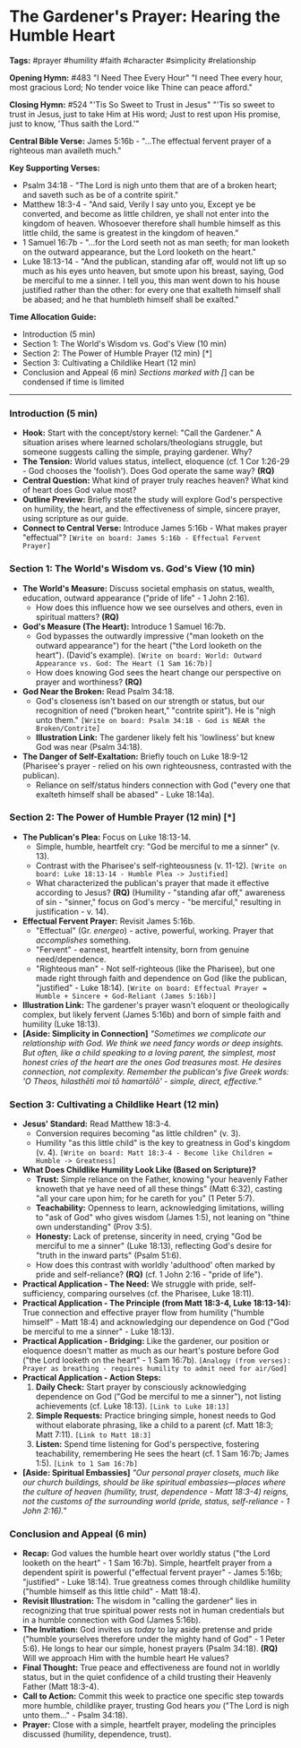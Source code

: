 # The Gardener's Prayer: Hearing the Humble Heart

**Tags:** #prayer #humility #faith #character #simplicity #relationship

**Opening Hymn:** #483 "I Need Thee Every Hour" "I need Thee every hour, most
gracious Lord; No tender voice like Thine can peace afford."

**Closing Hymn:** #524 "'Tis So Sweet to Trust in Jesus" "'Tis so sweet to trust
in Jesus, just to take Him at His word; Just to rest upon His promise, just to
know, 'Thus saith the Lord.'"

**Central Bible Verse:** James 5:16b - "...The effectual fervent prayer of a
righteous man availeth much."

**Key Supporting Verses:**

- Psalm 34:18 - "The Lord is nigh unto them that are of a broken heart; and
  saveth such as be of a contrite spirit."
- Matthew 18:3-4 - "And said, Verily I say unto you, Except ye be converted, and
  become as little children, ye shall not enter into the kingdom of heaven.
  Whosoever therefore shall humble himself as this little child, the same is
  greatest in the kingdom of heaven."
- 1 Samuel 16:7b - "...for the Lord seeth not as man seeth; for man looketh on
  the outward appearance, but the Lord looketh on the heart."
- Luke 18:13-14 - "And the publican, standing afar off, would not lift up so
  much as his eyes unto heaven, but smote upon his breast, saying, God be
  merciful to me a sinner. I tell you, this man went down to his house justified
  rather than the other: for every one that exalteth himself shall be abased;
  and he that humbleth himself shall be exalted."

**Time Allocation Guide:**

- Introduction (5 min)
- Section 1: The World's Wisdom vs. God's View (10 min)
- Section 2: The Power of Humble Prayer (12 min) [*]
- Section 3: Cultivating a Childlike Heart (12 min)
- Conclusion and Appeal (6 min) _Sections marked with [_] can be condensed if
  time is limited

---

### Introduction (5 min)

- **Hook:** Start with the concept/story kernel: "Call the Gardener." A
  situation arises where learned scholars/theologians struggle, but someone
  suggests calling the simple, praying gardener. Why?
- **The Tension:** World values status, intellect, eloquence (cf. 1 Cor
  1:26-29 - God chooses the 'foolish'). Does God operate the same way? **(RQ)**
- **Central Question:** What kind of prayer truly reaches heaven? What kind of
  heart does God value most?
- **Outline Preview:** Briefly state the study will explore God's perspective on
  humility, the heart, and the effectiveness of simple, sincere prayer, using
  scripture as our guide.
- **Connect to Central Verse:** Introduce James 5:16b - What makes prayer
  "effectual"? `[Write on board: James 5:16b - Effectual Fervent Prayer]`

### Section 1: The World's Wisdom vs. God's View (10 min)

- **The World's Measure:** Discuss societal emphasis on status, wealth,
  education, outward appearance ("pride of life" - 1 John 2:16).
  - How does this influence how we see ourselves and others, even in spiritual
    matters? **(RQ)**
- **God's Measure (The Heart):** Introduce 1 Samuel 16:7b.
  - God bypasses the outwardly impressive ("man looketh on the outward
    appearance") for the heart ("the Lord looketh on the heart"). (David's
    example).
    `[Write on board: World: Outward Appearance vs. God: The Heart (1 Sam 16:7b)]`
  - How does knowing God sees the heart change our perspective on prayer and
    worthiness? **(RQ)**
- **God Near the Broken:** Read Psalm 34:18.
  - God's closeness isn't based on our strength or status, but our recognition
    of need ("broken heart," "contrite spirit"). He is "nigh unto them."
    `[Write on board: Psalm 34:18 - God is NEAR the Broken/Contrite]`
  - **Illustration Link:** The gardener likely felt his 'lowliness' but knew God
    was near (Psalm 34:18).
- **The Danger of Self-Exaltation:** Briefly touch on Luke 18:9-12 (Pharisee's
  prayer - relied on his own righteousness, contrasted with the publican).
  - Reliance on self/status hinders connection with God ("every one that
    exalteth himself shall be abased" - Luke 18:14a).

### Section 2: The Power of Humble Prayer (12 min) [*]

- **The Publican's Plea:** Focus on Luke 18:13-14.
  - Simple, humble, heartfelt cry: "God be merciful to me a sinner" (v. 13).
  - Contrast with the Pharisee's self-righteousness (v. 11-12).
    `[Write on board: Luke 18:13-14 - Humble Plea -> Justified]`
  - What characterized the publican's prayer that made it effective according to
    Jesus? **(RQ)** (Humility - "standing afar off," awareness of sin -
    "sinner," focus on God's mercy - "be merciful," resulting in justification -
    v. 14).
- **Effectual Fervent Prayer:** Revisit James 5:16b.
  - "Effectual" (Gr. _energeo_) - active, powerful, working. Prayer that
    _accomplishes_ something.
  - "Fervent" - earnest, heartfelt intensity, born from genuine need/dependence.
  - "Righteous man" - Not self-righteous (like the Pharisee), but one made right
    through faith and dependence on God (like the publican, "justified" - Luke
    18:14).
    `[Write on board: Effectual Prayer = Humble + Sincere + God-Reliant (James 5:16b)]`
- **Illustration Link:** The gardener's prayer wasn't eloquent or theologically
  complex, but likely fervent (James 5:16b) and born of simple faith and
  humility (Luke 18:13).
- **[Aside: Simplicity in Connection]** _"Sometimes we complicate our
  relationship with God. We think we need fancy words or deep insights. But
  often, like a child speaking to a loving parent, the simplest, most honest
  cries of the heart are the ones God treasures most. He desires connection, not
  complexity. Remember the publican's five Greek words: 'O Theos, hilasthēti moi
  tō hamartōlō' - simple, direct, effective."_

### Section 3: Cultivating a Childlike Heart (12 min)

- **Jesus' Standard:** Read Matthew 18:3-4.
  - Conversion requires becoming "as little children" (v. 3).
  - Humility "as this little child" is the key to greatness in God's kingdom (v.
    4).
    `[Write on board: Matt 18:3-4 - Become like Children = Humble -> Greatness]`
- **What Does Childlike Humility Look Like (Based on Scripture)?**
  - **Trust:** Simple reliance on the Father, knowing "your heavenly Father
    knoweth that ye have need of all these things" (Matt 6:32), casting "all
    your care upon him; for he careth for you" (1 Peter 5:7).
  - **Teachability:** Openness to learn, acknowledging limitations, willing to
    "ask of God" who gives wisdom (James 1:5), not leaning on "thine own
    understanding" (Prov 3:5).
  - **Honesty:** Lack of pretense, sincerity in need, crying "God be merciful to
    me a sinner" (Luke 18:13), reflecting God's desire for "truth in the inward
    parts" (Psalm 51:6).
  - How does this contrast with worldly 'adulthood' often marked by pride and
    self-reliance? **(RQ)** (cf. 1 John 2:16 - "pride of life").
- **Practical Application - The Need:** We struggle with pride,
  self-sufficiency, comparing ourselves (cf. the Pharisee, Luke 18:11).
- **Practical Application - The Principle (from Matt 18:3-4, Luke 18:13-14):**
  True connection and effective prayer flow from humility ("humble himself" -
  Matt 18:4) and acknowledging our dependence on God ("God be merciful to me a
  sinner" - Luke 18:13).
- **Practical Application - Bridging:** Like the gardener, our position or
  eloquence doesn't matter as much as our heart's posture before God ("the Lord
  looketh on the heart" - 1 Sam 16:7b).
  `[Analogy (from verses): Prayer as breathing - requires humility to admit need for air/God]`
- **Practical Application - Action Steps:**
  1.  **Daily Check:** Start prayer by consciously acknowledging dependence on
      God ("God be merciful to me a sinner"), not listing achievements (cf. Luke
      18:13). `[Link to Luke 18:13]`
  2.  **Simple Requests:** Practice bringing simple, honest needs to God without
      elaborate phrasing, like a child to a parent (cf. Matt 18:3; Matt 7:11).
      `[Link to Matt 18:3]`
  3.  **Listen:** Spend time listening for God's perspective, fostering
      teachability, remembering He sees the heart (cf. 1 Sam 16:7b; James 1:5).
      `[Link to 1 Sam 16:7b]`
- **[Aside: Spiritual Embassies]** _"Our personal prayer closets, much like our
  church buildings, should be like spiritual embassies—places where the culture
  of heaven (humility, trust, dependence - Matt 18:3-4) reigns, not the customs
  of the surrounding world (pride, status, self-reliance - 1 John 2:16)."_

### Conclusion and Appeal (6 min)

- **Recap:** God values the humble heart over worldly status ("the Lord looketh
  on the heart" - 1 Sam 16:7b). Simple, heartfelt prayer from a dependent spirit
  is powerful ("effectual fervent prayer" - James 5:16b; "justified" - Luke
  18:14). True greatness comes through childlike humility ("humble himself as
  this little child" - Matt 18:4).
- **Revisit Illustration:** The wisdom in "calling the gardener" lies in
  recognizing that true spiritual power rests not in human credentials but in a
  humble connection with God (James 5:16b).
- **The Invitation:** God invites us _today_ to lay aside pretense and pride
  ("humble yourselves therefore under the mighty hand of God" - 1 Peter 5:6). He
  longs to hear our simple, honest prayers (Psalm 34:18). **(RQ)** Will we
  approach Him with the humble heart He values?
- **Final Thought:** True peace and effectiveness are found not in worldly
  status, but in the quiet confidence of a child trusting their Heavenly Father
  (Matt 18:3-4).
- **Call to Action:** Commit this week to practice one specific step towards
  more humble, childlike prayer, trusting God hears _you_ ("The Lord is nigh
  unto them..." - Psalm 34:18).
- **Prayer:** Close with a simple, heartfelt prayer, modeling the principles
  discussed (humility, dependence, trust).
